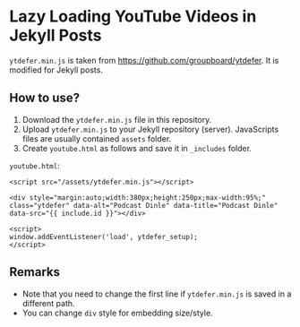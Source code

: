 # Lazy Loading YouTube Videos in Jekyll Posts

`ytdefer.min.js` is taken from https://github.com/groupboard/ytdefer. It is modified for Jekyll posts. 

## How to use?

1. Download the `ytdefer.min.js` file in this repository. 
2. Upload `ytdefer.min.js` to your Jekyll repository (server). JavaScripts files are usually contained `assets` folder.  
3. Create `youtube.html` as follows and save it in `_includes` folder. 

`youtube.html`:

```{html}
<script src="/assets/ytdefer.min.js"></script>

<div style="margin:auto;width:380px;height:250px;max-width:95%;" class="ytdefer" data-alt="Podcast Dinle" data-title="Podcast Dinle" data-src="{{ include.id }}"></div>

<script>
window.addEventListener('load', ytdefer_setup);
</script>
```

## Remarks 
- Note that you need to change the first line if `ytdefer.min.js` is saved in a different path.
- You can change `div` style for embedding size/style.
